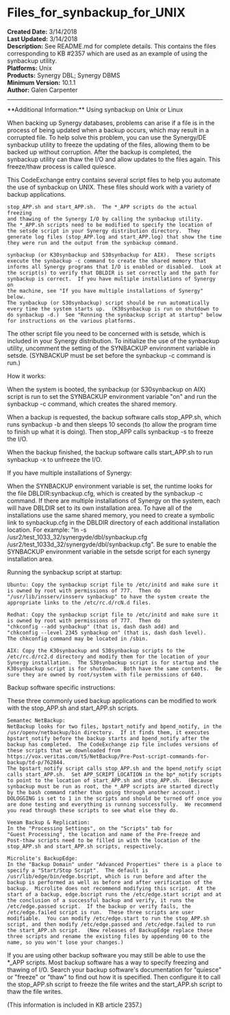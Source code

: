 # Files_for_synbackup_for_UNIX<br />
**Created Date:** 3/14/2018<br />
**Last Updated:** 3/14/2018<br />
**Description:** See README.md for complete details. This contains the files corresponding to KB #2357 which are used as an example of using the synbackup utility.<br />
**Platforms:** Unix<br />
**Products:** Synergy DBL; Synergy DBMS<br />
**Minimum Version:** 10.1.1<br />
**Author:** Galen Carpenter
<hr>
**Additional Information:**
			Using synbackup on Unix or Linux

When backing up Synergy databases, problems can arise if a file is in the
process of being updated when a backup occurs, which may result in a corrupted
file.  To help solve this problem, you can use the Synergy/DE synbackup utility
to freeze the updating of the files, allowing them to be backed up without
corruption.  After the backup is completed, the synbackup utility can thaw
the I/O and allow updates to the files again.  This freeze/thaw process is
called quiesce.

This CodeExchange entry contains several script files to help you automate the
use of synbackup on UNIX.  These files should work with a variety of backup
applications.

	stop_APP.sh and start_APP.sh.  The *_APP scripts do the actual freezing
	and thawing of the Synergy I/O by calling the synbackup utility.
	The *_APP.sh scripts need to be modified to specify the location of
	the setsde script in your Synergy distribution directory.  They
	generate log files (stop_APP.log and start_APP.log) that show the time
	they were run and the output from the synbackup command.

	synbackup (or K30synbackup and S30synbackup for AIX).  These scripts
	execute the synbackup -c command to create the shared memory that
	informs all Synergy programs that I/O is enabled or disabled.  Look at
	the script(s) to verify that DBLDIR is set correctly and the path for
	synbackup is correct.  If you have multiple installations of Synergy on
	the machine, see "If you have multiple installations of Synergy" below.
	The synbackup (or S30synbackup) script should be run automatically
	every time the system starts up.  (K30synbackup is run on shutdown to
	do synbackup -d.)  See "Running the synbackup script at startup" below
	for instructions on the various platforms.

The other script file you need to be concerned with is setsde, which is
included in your Synergy distribution.  To initialize the use of the synbackup
utility, uncomment the setting of the SYNBACKUP environment variable in setsde.
(SYNBACKUP must be set before the synbackup -c command is run.)

How it works:

When the system is booted, the synbackup (or S30synbackup on AIX) script is
run to set the SYNBACKUP environment variable "on" and run the synbackup -c
command, which creates the shared memory.

When a backup is requested, the backup software calls stop_APP.sh, which runs
synbackup -b and then sleeps 10 seconds (to allow the program time to finish
up what it is doing).  Then stop_APP calls synbackup -s to freeze the I/O.

When the backup finished, the backup software calls start_APP.sh to run
synbackup -x to unfreeze the I/O.

If you have multiple installations of Synergy:

When the SYNBACKUP environment variable is set, the runtime looks for the file
DBLDIR:synbackup.cfg, which is created by the synbackup -c command.  If there
are multiple installations of Synergy on the system, each will have DBLDIR set
to its own installation area.  To have all of the installations use the same
shared memory, you need to create a symbolic link to synbackup.cfg in the
DBLDIR directory of each additional installation location.  For example:
"ln -s /usr2/test_1033_32/synergyde/dbl/synbackup.cfg /usr2/test_1033d_32/synergyde/dbl/synbackup.cfg".
Be sure to enable the SYNBACKUP environment variable in the setsde script for
each synergy installation area.

Running the synbackup script at startup:

	Ubuntu: Copy the synbackup script file to /etc/initd and make sure it
	is owned by root with permissions of 777.  Then do
	"/usr/lib/insserv/insserv synbackup" to have the system create the
	appropriate links to the /etc/rc.d/rcN.d files.

	Redhat: Copy the synbackup script file to /etc/initd and make sure it
	is owned by root with permissions of 777.  Then do
	"chkconfig --add synbackup" (that is, dash dash add) and
	"chkconfig --level 2345 synbackup on" (that is, dash dash level).
	The chkconfig command may be located in /sbin.

	AIX: Copy the K30synbackup and S30synbackup scripts to the
	/etc/rc.d/rc2.d directory and modify them for the location of your
	Synergy installation.  The S30synbackup script is for startup and the
	K30synbackup script is for shutdown.  Both have the same contents.  Be
	sure they are owned by root/system with file permissions of 640.

Backup software specific instructions:

These three commonly used backup applications can be modified to work with the
stop_APP.sh and start_APP.sh scripts.

	Semantec NetBackup:
	NetBackup looks for two files, bpstart_notify and bpend_notify, in the
	/usr/openv/netbackup/bin directory.  If it finds them, it executes
	bpstart_notify before the backup starts and bpend_notify after the
	backup has completed.  The CodeExchange zip file includes versions of
	these scripts that we downloaded from
	https://vox.veritas.com/t5/NetBackup/Pre-Post-script-commands-for-backup/td-p/762844.
	The bpstart_notify script calls stop_APP.sh and the bpend_notify scipt
	calls start_APP.sh.  Set APP_SCRIPT_LOCATION in the bp*_notify scripts
	to point to the location of start_APP.sh and stop_APP.sh.  (Because
	synbackup must be run as root, the *_APP scripts are started directly
	by the bash command rather than going through another account.)
	DOLOGGING is set to 1 in the scripts and should be turned off once you
	are done testing and everything is running successfully.  We recommend
	you read through these scripts to see what else they do.

	Veeam Backup & Replication:
	In the "Processing Settings", on the "Scripts" tab for
	"Guest Processing", the location and name of the Pre-freeze and
	Post-thaw scripts need to be filled in with the location of the
	stop_APP.sh and start_APP.sh scripts, respectively.

	Microlite's BackupEdge:
	In the "Backup Domain" under "Advanced Properties" there is a place to
	specify a "Start/Stop Script".  The default is
	/usr/lib/edge/bin/edge.bscript, which is run before and after the
	backup is performed as well as before and after verification of the
	backup.  Microlite does not recommend modifying this script.  At the
	start of a backup, edge.bscript runs the /etc/edge.start script and at
	the conclusion of a successful backup and verify, it runs the
	/etc/edge.passed script.  If the backup or verify fails, the
	/etc/edge.failed script is run.  These three scripts are user
	modifiable.  You can modify /etc/edge.start to run the stop_APP.sh
	script, and then modify /etc/edge.passed and /etc/edge.failed to run
	the start_APP.sh script.  (New releases of BackupEdge replace these
	three scripts and rename the existing files by appending 00 to the
	name, so you won't lose your changes.)

If you are using other backup software you may still be able to use the *_APP
scripts.  Most backup software has a way to specify freezing and thawing of I/O.
Search your backup software's documentation for "quiesce" or "freeze" or "thaw"
to find out how it is specified.  Then configure it to call the stop_APP.sh
script to freeze the file writes and the start_APP.sh script to thaw the file
writes.

(This information is included in KB article 2357.)
